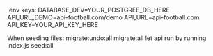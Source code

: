 .env keys:
DATABASE_DEV=YOUR_POSTGREE_DB_HERE
API_URL_DEMO=api-football.com/demo
API_URL=api-football.com
API_KEY=YOUR_API_KEY_HERE

When seeding files:
migrate:undo:all
migrate:all
let api run by running index.js
seed:all

